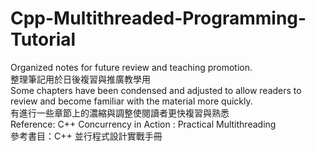 # Cpp-Multithreaded-Programming-Tutorial
Organized notes for future review and teaching promotion.<br>
整理筆記用於日後複習與推廣教學用<br>
Some chapters have been condensed and adjusted to allow readers to review and become familiar with the material more quickly.<br>
有進行一些章節上的濃縮與調整使閱讀者更快複習與熟悉<br>
Reference: C++ Concurrency in Action : Practical Multithreading<br>
參考書目：C++ 並行程式設計實戰手冊<br>
